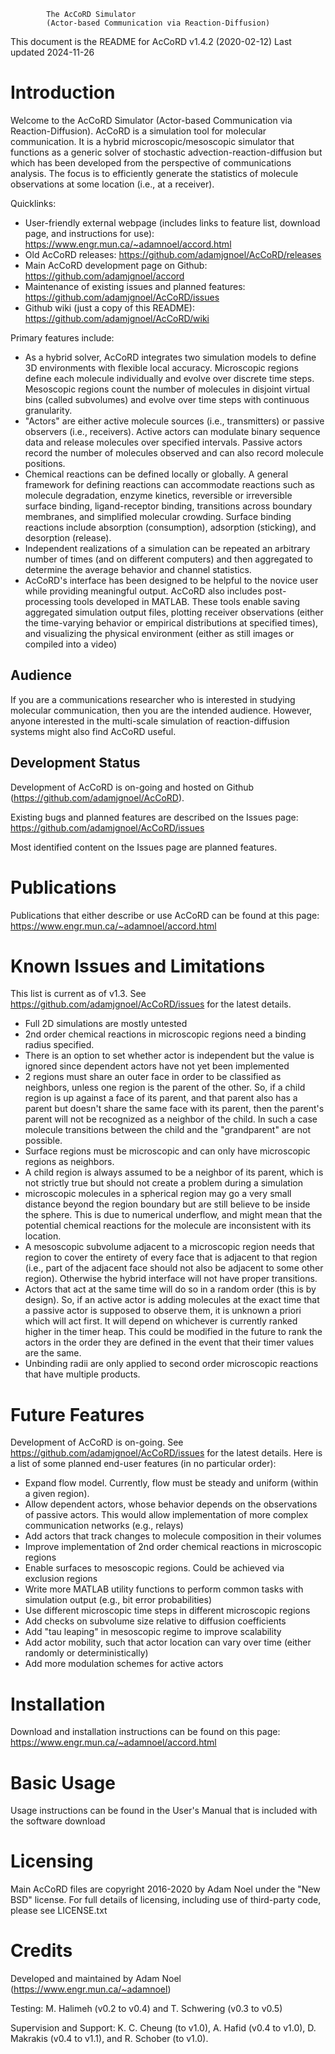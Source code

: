 
            The AcCoRD Simulator
            (Actor-based Communication via Reaction-Diffusion)

This document is the README for AcCoRD v1.4.2 (2020-02-12)
Last updated 2024-11-26

# Introduction

Welcome to the AcCoRD Simulator (Actor-based Communication via Reaction-Diffusion). AcCoRD is a simulation tool for molecular communication. It is a hybrid microscopic/mesoscopic simulator that functions as a generic solver of stochastic advection-reaction-diffusion but which has been developed from the perspective of communications analysis. The focus is to efficiently generate the statistics of molecule observations at some location (i.e., at a receiver).

Quicklinks:
* User-friendly external webpage (includes links to feature list, download page, and instructions for use): https://www.engr.mun.ca/~adamnoel/accord.html
* Old AcCoRD releases: https://github.com/adamjgnoel/AcCoRD/releases
* Main AcCoRD development page on Github: https://github.com/adamjgnoel/accord
* Maintenance of existing issues and planned features: https://github.com/adamjgnoel/AcCoRD/issues
* Github wiki (just a copy of this README): https://github.com/adamjgnoel/AcCoRD/wiki

Primary features include:
* As a hybrid solver, AcCoRD integrates two simulation models to define 3D environments with flexible local accuracy.  Microscopic regions define each molecule individually and evolve over discrete time steps. Mesoscopic regions count the number of molecules in disjoint virtual bins (called subvolumes) and evolve over time steps with continuous granularity.
* "Actors" are either active molecule sources (i.e., transmitters) or passive observers (i.e., receivers). Active actors can modulate binary sequence data and release molecules over specified intervals. Passive actors record the number of molecules observed and can also record molecule positions.
* Chemical reactions can be defined locally or globally. A general framework for defining reactions can accommodate reactions such as molecule degradation, enzyme kinetics, reversible or irreversible surface binding, ligand-receptor binding, transitions across boundary membranes, and simplified molecular crowding. Surface binding reactions include absorption (consumption), adsorption (sticking), and desorption (release).
* Independent realizations of a simulation can be repeated an arbitrary number of times (and on different computers) and then aggregated to determine the average behavior and channel statistics.
* AcCoRD's interface has been designed to be helpful to the novice user while providing meaningful output. AcCoRD also includes post-processing tools developed in MATLAB. These tools enable saving aggregated simulation output files, plotting receiver observations (either the time-varying behavior or empirical distributions at specified times), and visualizing the physical environment (either as still images or compiled into a video)

## Audience

If you are a communications researcher who is interested in studying molecular communication, then you are the intended audience. However, anyone interested in the multi-scale simulation of reaction-diffusion systems might also find AcCoRD useful.

## Development Status

Development of AcCoRD is on-going and hosted on Github (https://github.com/adamjgnoel/AcCoRD).

Existing bugs and planned features are described on the Issues page: https://github.com/adamjgnoel/AcCoRD/issues

Most identified content on the Issues page are planned features.

# Publications

Publications that either describe or use AcCoRD can be found at this page: https://www.engr.mun.ca/~adamnoel/accord.html

# Known Issues and Limitations

This list is current as of v1.3. See https://github.com/adamjgnoel/AcCoRD/issues for the latest details.
* Full 2D simulations are mostly untested
* 2nd order chemical reactions in microscopic regions need a binding radius specified.
* There is an option to set whether actor is independent but the value is ignored since dependent actors have not yet been implemented
* 2 regions must share an outer face in order to be classified as neighbors, unless one region is the parent of the other. So, if a child region is up against a face of its parent, and that parent also has a parent but doesn't share the same face with its parent, then the parent's parent will not be recognized as a neighbor of the child. In such a case molecule transitions between the child and the "grandparent" are not possible.
* Surface regions must be microscopic and can only have microscopic regions as neighbors.
* A child region is always assumed to be a neighbor of its parent, which is not strictly true but should not create a problem during a simulation
* microscopic molecules in a spherical region may go a very small distance beyond the region boundary but are still believe to be inside the sphere. This is due to numerical underflow, and might mean that the potential chemical reactions for the molecule are inconsistent with its location.
* A mesoscopic subvolume adjacent to a microscopic region needs that region to cover the entirety of every face that is adjacent to that region (i.e., part of the adjacent face should not also be adjacent to some other region). Otherwise the hybrid interface will not have proper transitions.
* Actors that act at the same time will do so in a random order (this is by design). So, if an active actor is adding molecules at the exact time that a passive actor is supposed to observe them, it is unknown a priori which will act first. It will depend on whichever is currently ranked higher in the timer heap. This could be modified in the future to rank the actors in the order they are defined in the event that their timer values are the same.
* Unbinding radii are only applied to second order microscopic reactions that have multiple products.


# Future Features

Development of AcCoRD is on-going. See https://github.com/adamjgnoel/AcCoRD/issues for the latest details. Here is a list of some planned end-user features (in no particular order):
* Expand flow model. Currently, flow must be steady and uniform (within a given region).
* Allow dependent actors, whose behavior depends on the observations of passive actors. This would allow implementation of more complex communication networks (e.g., relays)
* Add actors that track changes to molecule composition in their volumes
* Improve implementation of 2nd order chemical reactions in microscopic regions
* Enable surfaces to mesoscopic regions. Could be achieved via exclusion regions
* Write more MATLAB utility functions to perform common tasks with simulation output (e.g., bit error probabilities)
* Use different microscopic time steps in different microscopic regions
* Add checks on subvolume size relative to diffusion coefficients
* Add "tau leaping" in mesoscopic regime to improve scalability
* Add actor mobility, such that actor location can vary over time (either randomly or deterministically)
* Add more modulation schemes for active actors


# Installation

Download and installation instructions can be found on this page: https://www.engr.mun.ca/~adamnoel/accord.html


# Basic Usage

Usage instructions can be found in the User's Manual that is included with the software download


# Licensing

Main AcCoRD files are copyright 2016-2020 by Adam Noel under the "New BSD" license. For full details of licensing, including use of third-party code, please see LICENSE.txt

# Credits

Developed and maintained by Adam Noel (https://www.engr.mun.ca/~adamnoel)

Testing: M. Halimeh (v0.2 to v0.4) and T. Schwering (v0.3 to v0.5)

Supervision and Support: K. C. Cheung (to v1.0), A. Hafid (v0.4 to v1.0), D. Makrakis (v0.4 to v1.1), and R. Schober  (to v1.0).
